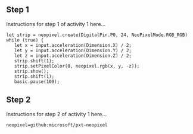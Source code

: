 ## Step 1

Instructions for step 1 of activity 1 here...


```blocks
let strip = neopixel.create(DigitalPin.P0, 24, NeoPixelMode.RGB_RGB)
while (true) {
   let x = input.acceleration(Dimension.X) / 2;
   let y = input.acceleration(Dimension.Y) / 2;
   let z = input.acceleration(Dimension.Z) / 2;
   strip.shift(1);
   strip.setPixelColor(0, neopixel.rgb(x, y, -z));
   strip.show();
   strip.shift(1);
   basic.pause(100);

```


## Step 2


Instructions for step 2 of activity 1 here...




<script src="https://makecode.com/gh-pages-embed.js"></script><script>makeCodeRender("{{ site.makecode.home_url }}", "{{ site.github.owner_name }}/{{ site.github.repository_name }}");</script>

```package
neopixel=github:microsoft/pxt-neopixel
```
